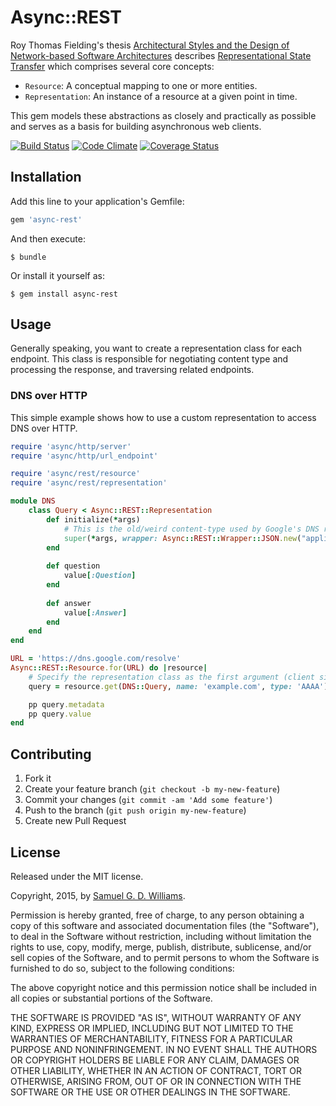 # Async::REST

Roy Thomas Fielding's thesis [Architectural Styles and the Design of Network-based Software Architectures](https://www.ics.uci.edu/~fielding/pubs/dissertation/top.htm) describes [Representational State Transfer](https://www.ics.uci.edu/~fielding/pubs/dissertation/rest_arch_style.htm) which comprises several core concepts:

- `Resource`: A conceptual mapping to one or more entities.
- `Representation`: An instance of a resource at a given point in time.

This gem models these abstractions as closely and practically as possible and serves as a basis for building asynchronous web clients.

[![Build Status](https://secure.travis-ci.org/socketry/async-rest.svg)](http://travis-ci.org/socketry/async-rest)
[![Code Climate](https://codeclimate.com/github/socketry/async-rest.svg)](https://codeclimate.com/github/socketry/async-rest)
[![Coverage Status](https://coveralls.io/repos/socketry/async-rest/badge.svg)](https://coveralls.io/r/socketry/async-rest)

[async]: https://github.com/socketry/async
[async-io]: https://github.com/socketry/async-io
[falcon]: https://github.com/socketry/falcon

## Installation

Add this line to your application's Gemfile:

```ruby
gem 'async-rest'
```

And then execute:

	$ bundle

Or install it yourself as:

	$ gem install async-rest

## Usage

Generally speaking, you want to create a representation class for each endpoint. This class is responsible for negotiating content type and processing the response, and traversing related endpoints.

### DNS over HTTP

This simple example shows how to use a custom representation to access DNS over HTTP.

```ruby
require 'async/http/server'
require 'async/http/url_endpoint'

require 'async/rest/resource'
require 'async/rest/representation'

module DNS
	class Query < Async::REST::Representation
		def initialize(*args)
			# This is the old/weird content-type used by Google's DNS resolver. It's obsolete.
			super(*args, wrapper: Async::REST::Wrapper::JSON.new("application/x-javascript"))
		end
		
		def question
			value[:Question]
		end
		
		def answer
			value[:Answer]
		end
	end
end

URL = 'https://dns.google.com/resolve'
Async::REST::Resource.for(URL) do |resource|
	# Specify the representation class as the first argument (client side negotiation):
	query = resource.get(DNS::Query, name: 'example.com', type: 'AAAA')

	pp query.metadata
	pp query.value
end
```

## Contributing

1. Fork it
2. Create your feature branch (`git checkout -b my-new-feature`)
3. Commit your changes (`git commit -am 'Add some feature'`)
4. Push to the branch (`git push origin my-new-feature`)
5. Create new Pull Request

## License

Released under the MIT license.

Copyright, 2015, by [Samuel G. D. Williams](http://www.codeotaku.com/samuel-williams).

Permission is hereby granted, free of charge, to any person obtaining a copy
of this software and associated documentation files (the "Software"), to deal
in the Software without restriction, including without limitation the rights
to use, copy, modify, merge, publish, distribute, sublicense, and/or sell
copies of the Software, and to permit persons to whom the Software is
furnished to do so, subject to the following conditions:

The above copyright notice and this permission notice shall be included in
all copies or substantial portions of the Software.

THE SOFTWARE IS PROVIDED "AS IS", WITHOUT WARRANTY OF ANY KIND, EXPRESS OR
IMPLIED, INCLUDING BUT NOT LIMITED TO THE WARRANTIES OF MERCHANTABILITY,
FITNESS FOR A PARTICULAR PURPOSE AND NONINFRINGEMENT. IN NO EVENT SHALL THE
AUTHORS OR COPYRIGHT HOLDERS BE LIABLE FOR ANY CLAIM, DAMAGES OR OTHER
LIABILITY, WHETHER IN AN ACTION OF CONTRACT, TORT OR OTHERWISE, ARISING FROM,
OUT OF OR IN CONNECTION WITH THE SOFTWARE OR THE USE OR OTHER DEALINGS IN
THE SOFTWARE.
